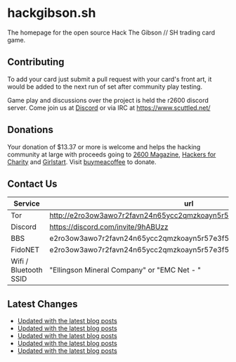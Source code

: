# hackgibson.sh
The homepage for the open source Hack The Gibson // SH trading card game.


## Contributing

To add your card just submit a pull request with your card's front art, it would be added to the next run of set after community play testing.

Game play and discussions over the project is held the r2600 discord server. Come join us at [Discord](https://discord.com/invite/9hABUzz) or via IRC at https://www.scuttled.net/


## Donations

Your donation of $13.37 or more is welcome and helps the hacking community at large with proceeds going to [2600 Magazine](https://2600.com/), [Hackers for Charity](https://hackersforcharity.org) and [Girlstart](https://girlstart.org).  Visit [buymeacoffee](https://www.buymeacoffee.com/hackgibson.sh) to donate.


## Contact Us

Service | url
-|-
Tor | http://e2ro3ow3awo7r2favn24n65ycc2qmzkoayn5r57e3f56nvjwdcgg32ad.onion
Discord | https://discord.com/invite/9hABUzz
BBS | e2ro3ow3awo7r2favn24n65ycc2qmzkoayn5r57e3f56nvjwdcgg32ad.onion:23
FidoNET | e2ro3ow3awo7r2favn24n65ycc2qmzkoayn5r57e3f56nvjwdcgg32ad.onion:24554
Wifi / Bluetooth SSID | "Ellingson Mineral Company" or "EMC Net - <fidonet address>"

## Latest Changes
<!-- BLOG-POST-LIST:START -->
- [Updated with the latest blog posts](https://github.com/DFW2600/hackgibson.sh/commit/6702658e4bcc1c7188c633d60921a4ae33abe3e8)
- [Updated with the latest blog posts](https://github.com/DFW2600/hackgibson.sh/commit/f51de3320274d155785335d90644e6af8c1f2812)
- [Updated with the latest blog posts](https://github.com/DFW2600/hackgibson.sh/commit/bd55cf099e7e91231abefdd5ca314b7475d13784)
- [Updated with the latest blog posts](https://github.com/DFW2600/hackgibson.sh/commit/a18b8fcf70a1e6494ee378ebfccff991edc3e6a8)
- [Updated with the latest blog posts](https://github.com/DFW2600/hackgibson.sh/commit/aeaa1b4242b359c41cb92e044aad7e114f6aee8e)
<!-- BLOG-POST-LIST:END -->
